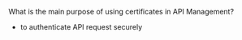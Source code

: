 What is the main purpose of using certificates in API Management?

- to authenticate API request securely
